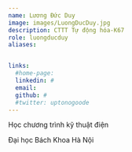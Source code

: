 ```yaml
---
name: Lương Đức Duy
image: images/LuongDucDuy.jpg
description: CTTT Tự động hóa-K67
role: luongducduy
aliases:


links:
  #home-page: 
  linkedin: #
  email: 
  github: #
  #twitter: uptonogoode
---
```


Học chương trình kỹ thuật điện

Đại học Bách Khoa Hà Nội

